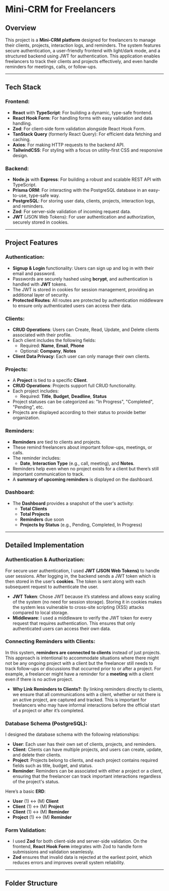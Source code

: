 # Mini-CRM for Freelancers

## Overview

This project is a **Mini-CRM platform** designed for freelancers to manage their clients, projects, interaction logs, and reminders. The system features secure authentication, a user-friendly frontend with light/dark mode, and a structured backend using JWT for authentication. This application enables freelancers to track their clients and projects effectively, and even handle reminders for meetings, calls, or follow-ups.

---

## Tech Stack

### **Frontend**:
- **React** with **TypeScript**: For building a dynamic, type-safe frontend.
- **React Hook Form**: For handling forms with easy validation and data handling.
- **Zod**: For client-side form validation alongside React Hook Form.
- **TanStack Query** (formerly React Query): For efficient data fetching and caching.
- **Axios**: For making HTTP requests to the backend API.
- **TailwindCSS**: For styling with a focus on utility-first CSS and responsive design.

### **Backend**:
- **Node.js** with **Express**: For building a robust and scalable REST API with TypeScript.
- **Prisma ORM**: For interacting with the PostgreSQL database in an easy-to-use, type-safe way.
- **PostgreSQL**: For storing user data, clients, projects, interaction logs, and reminders.
- **Zod**: For server-side validation of incoming request data.
- **JWT** (JSON Web Tokens): For user authentication and authorization, securely stored in cookies.

---

## Project Features

### **Authentication:**
- **Signup & Login** functionality: Users can sign up and log in with their email and password.
- Passwords are securely hashed using **bcrypt**, and authentication is handled with **JWT** tokens.
- The JWT is stored in cookies for session management, providing an additional layer of security.
- **Protected Routes**: All routes are protected by authentication middleware to ensure only authenticated users can access their data.

### **Clients:**
- **CRUD Operations**: Users can Create, Read, Update, and Delete clients associated with their profile.
- Each client includes the following fields:
  - Required: **Name**, **Email**, **Phone**
  - Optional: **Company**, **Notes**
- **Client Data Privacy**: Each user can only manage their own clients.

### **Projects:**
- A **Project** is tied to a specific **Client**.
- **CRUD Operations**: Projects support full CRUD functionality.
- Each project includes:
  - Required: **Title**, **Budget**, **Deadline**, **Status**
- Project statuses can be categorized as: "In Progress", "Completed", "Pending", etc.
- Projects are displayed according to their status to provide better organization.

### **Reminders:**
- **Reminders** are tied to clients and projects.
- These remind freelancers about important follow-ups, meetings, or calls.
- The reminder includes:
  - **Date**, **Interaction Type** (e.g., call, meeting), and **Notes**.
- Reminders help even when no project exists for a client but there’s still important communication to track.
- A **summary of upcoming reminders** is displayed on the dashboard.

### **Dashboard:**
- The **Dashboard** provides a snapshot of the user's activity:
  - **Total Clients**
  - **Total Projects**
  - **Reminders** due soon
  - **Projects by Status** (e.g., Pending, Completed, In Progress)

---

## Detailed Implementation

### **Authentication & Authorization**:
For secure user authentication, I used **JWT (JSON Web Tokens)** to handle user sessions. After logging in, the backend sends a JWT token which is then stored in the user’s **cookies**. The token is sent along with each subsequent request to authenticate the user.

- **JWT Token**: Chose JWT because it’s stateless and allows easy scaling of the system (no need for session storage). Storing it in cookies makes the system less vulnerable to cross-site scripting (XSS) attacks compared to local storage.
- **Middleware**: I used a middleware to verify the JWT token for every request that requires authentication. This ensures that only authenticated users can access their own data.

### **Connecting Reminders with Clients**:
In this system, **reminders are connected to clients** instead of just projects. This approach is intentional to accommodate situations where there might not be any ongoing project with a client but the freelancer still needs to track follow-ups or discussions that occurred prior to or after a project. For example, a freelancer might have a reminder for a **meeting** with a client even if there is no active project.

- **Why Link Reminders to Clients?**: By linking reminders directly to clients, we ensure that all communications with a client, whether or not there is an active project, are captured and tracked. This is important for freelancers who may have informal interactions before the official start of a project or after it’s completed.

### **Database Schema (PostgreSQL)**:
I designed the database schema with the following relationships:
- **User**: Each user has their own set of clients, projects, and reminders.
- **Client**: Clients can have multiple projects, and users can create, update, and delete their clients.
- **Project**: Projects belong to clients, and each project contains required fields such as title, budget, and status.
- **Reminder**: Reminders can be associated with either a project or a client, ensuring that the freelancer can track important interactions regardless of the project's status.

Here’s a basic **ERD**:
- **User** (1) ↔ (M) **Client**
- **Client** (1) ↔ (M) **Project**
- **Client** (1) ↔ (M) **Reminder**
- **Project** (1) ↔ (M) **Reminder**

### **Form Validation**:
- I used **Zod** for both client-side and server-side validation. On the frontend, **React Hook Form** integrates with Zod to handle form submissions and validation seamlessly.
- **Zod** ensures that invalid data is rejected at the earliest point, which reduces errors and improves overall system reliability.

---

## Folder Structure

